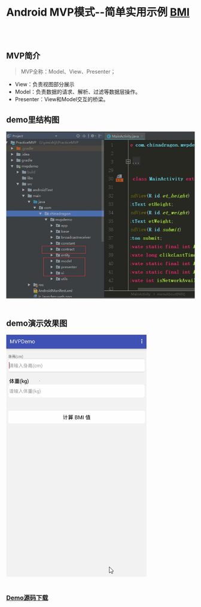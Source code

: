 # Android MVP模式--简单实用示例 [BMI](https://shouji.baidu.com/software/10276613.html)
<br></br>
## MVP简介
> MVP全称：Model、View、Presenter； 
> 
- View：负责视图部分展示
- Model：负责数据的请求、解析、过滤等数据层操作。
- Presenter：View和Model交互的桥梁。


## demo里结构图
![image](images/mvp.jpg)
<br></br>

## demo演示效果图
![image](images/mvp_simple.gif)
<br></br>

### **[Demo源码下载](https://github.com/ChinaDragon01/PracticeMVP.git)**